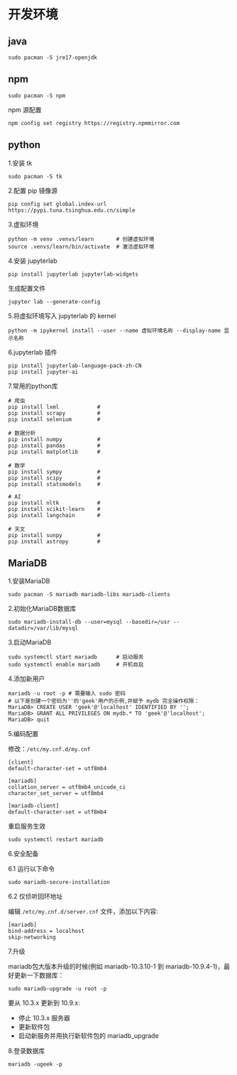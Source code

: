 # 开发环境

## java

`sudo pacman -S jre17-openjdk`

## npm

`sudo pacman -S npm`

npm 源配置

```shell
npm config set registry https://registry.npmmirror.com
```

## python

1.安装 tk

`sudo pacman -S tk`

2.配置 pip 镜像源

`pip config set global.index-url https://pypi.tuna.tsinghua.edu.cn/simple
`

3.虚拟环境

```shell
python -m venv .venvs/learn       # 创建虚拟环境
source .venvs/learn/bin/activate  # 激活虚拟环境
```

4.安装 jupyterlab

`pip install jupyterlab jupyterlab-widgets`

生成配置文件

`jupyter lab --generate-config`

5.将虚拟环境写入 jupyterlab 的 kernel

`python -m ipykernel install --user --name 虚拟环境名称 --display-name 显示名称`

6.jupyterlab 插件

```shell
pip install jupyterlab-language-pack-zh-CN
pip install jupyter-ai
```

7.常用的python库

```sell
# 爬虫
pip install lxml            # 
pip install scrapy          # 
pip install selenium        # 

# 数据分析
pip install numpy           # 
pip install pandas          # 
pip install matplotlib      # 

# 数学
pip install sympy           # 
pip install scipy           # 
pip install statsmodels     # 

# AI
pip install nltk            # 
pip install scikit-learn    # 
pip install langchain       # 

# 天文
pip install sunpy           # 
pip install astropy         # 
```

## MariaDB

1.安装MariaDB

```shell
sudo pacman -S mariadb mariadb-libs mariadb-clients
```

2.初始化MariaDB数据库

```shell
sudo mariadb-install-db --user=mysql --basedir=/usr --datadir=/var/lib/mysql
```

3.启动MariaDB

```sehll
sudo systemctl start mariadb      # 启动服务
sudo systemctl enable mariadb     # 开机自启
```

4.添加新用户

```shell
mariadb -u root -p # 需要输入 sudo 密码
# 以下是创建一个密码为''的'geek'用户的示例,并赋予 mydb 完全操作权限：
MariaDB> CREATE USER 'geek'@'localhost' IDENTIFIED BY '';
MariaDB> GRANT ALL PRIVILEGES ON mydb.* TO 'geek'@'localhost';
MariaDB> quit
```

5.编码配置

修改：`/etc/my.cnf.d/my.cnf`

```shell
[client]
default-character-set = utf8mb4

[mariadb]
collation_server = utf8mb4_unicode_ci
character_set_server = utf8mb4

[mariadb-client]
default-character-set = utf8mb4
```

重启服务生效

`sudo systemctl restart mariadb`

6.安全配备

6.1 运行以下命令

`sudo mariadb-secure-installation`

6.2 仅侦听回环地址

编辑 `/etc/my.cnf.d/server.cnf` 文件，添加以下内容:

```shell
[mariadb]
bind-address = localhost
skip-networking
```

7.升级

mariadb包大版本升级的时候(例如 mariadb-10.3.10-1 到 mariadb-10.9.4-1)，最好更新一下数据库：

`sudo mariadb-upgrade -u root -p`

要从 10.3.x 更新到 10.9.x:

- 停止 10.3.x 服务器
- 更新软件包
- 启动新服务并用执行新软件包的 mariadb_upgrade

8.登录数据库

`mariadb -ugeek -p`
